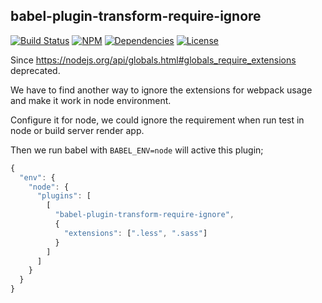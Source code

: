 ## babel-plugin-transform-require-ignore

[![Build Status](https://img.shields.io/travis/morlay/babel-plugin-transform-require-ignore.svg?style=flat-square)](https://travis-ci.org/morlay/babel-plugin-transform-require-ignore)
[![NPM](https://img.shields.io/npm/v/babel-plugin-transform-require-ignore.svg?style=flat-square)](https://npmjs.org/package/babel-plugin-transform-require-ignore)
[![Dependencies](https://img.shields.io/david/morlay/babel-plugin-transform-require-ignore.svg?style=flat-square)](https://david-dm.org/morlay/babel-plugin-transform-require-ignore)
[![License](https://img.shields.io/npm/l/babel-plugin-transform-require-ignore.svg?style=flat-square)](https://npmjs.org/package/babel-plugin-transform-require-ignore)


Since https://nodejs.org/api/globals.html#globals_require_extensions deprecated.

We have to find another way to ignore the extensions for webpack usage and make it work in node environment.

Configure it for node, we could ignore the requirement when run test in node or build server render app.

Then we run babel with `BABEL_ENV=node` will active this plugin;


```js
{
  "env": {
    "node": {
      "plugins": [
        [
          "babel-plugin-transform-require-ignore",
          {
            "extensions": [".less", ".sass"]
          }
        ]
      ]
    }
  }
}

```


